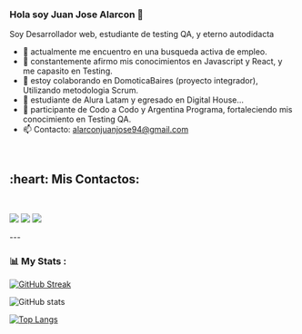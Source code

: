 ### Hola soy Juan Jose Alarcon 👋

<!--
**JuanAlarcon123/JuanAlarcon123** is a ✨ _special_ ✨ repository because its `README.md` (this file) appears on your GitHub profile.
-->
Soy Desarrollador web, estudiante de testing QA, y eterno autodidacta

- 🔭 actualmente me encuentro en una busqueda activa de empleo.
- 🌱 constantemente afirmo mis conocimientos en Javascript y React, y me capasito en Testing.
- 👯 estoy colaborando en DomoticaBaires  (proyecto integrador), Utilizando metodologia Scrum.
- 🤔 estudiante de Alura Latam y egresado en Digital House...
- 💬 participante de Codo a Codo y Argentina Programa, fortaleciendo mis conocimiento en Testing QA.
- 📫 Contacto: alarconjuanjose94@gmail.com

<br>
<h2>:heart: Mis Contactos:</h2>
<br>

<div> 
  
  <a href="https://www.instagram.com/" target="_blank"><img src="https://img.shields.io/badge/-Instagram-%23E4405F?style=for-the-badge&logo=instagram&logoColor=white" target="_blank"></a>
 	<a href="https://www.facebook.com/profile.php?id=100084104215254" target="_blank"><img src="https://img.shields.io/badge/Facebook-1877F2?style=for-the-badge&logo=facebook&logoColor=white" target="_blank"></a>
  <a href="https://www.linkedin.com/in/juan-jose-alarcon--developer/" target="_blank"><img src="https://img.shields.io/badge/-LinkedIn-%230077B5?style=for-the-badge&logo=linkedin&logoColor=white" target="_blank"></a> 
 
  
 
</div>
---

### 📊 My Stats :

[![GitHub Streak](http://github-readme-streak-stats.herokuapp.com?user=JuanAlarcon123&theme=onedark)](https://git.io/streak-stats)

![GitHub stats](https://github-readme-stats.vercel.app/api?username=JuanAlarcon123&show_icons=true&theme=radical)

[![Top Langs](https://github-readme-stats.vercel.app/api/top-langs/?username=JuanAlarcon123&theme=tokyonight)](https://github.com/anuraghazra/github-readme-stats)

